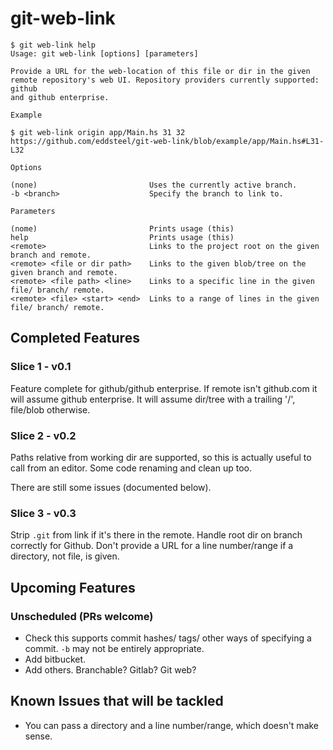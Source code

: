 # git-web-link

``` shell
$ git web-link help
Usage: git web-link [options] [parameters]

Provide a URL for the web-location of this file or dir in the given
remote repository's web UI. Repository providers currently supported: github
and github enterprise.

Example

$ git web-link origin app/Main.hs 31 32
https://github.com/eddsteel/git-web-link/blob/example/app/Main.hs#L31-L32

Options

(none)                         Uses the currently active branch.
-b <branch>                    Specify the branch to link to.

Parameters

(nome)                         Prints usage (this)
help                           Prints usage (this)
<remote>                       Links to the project root on the given branch and remote.
<remote> <file or dir path>    Links to the given blob/tree on the given branch and remote.
<remote> <file path> <line>    Links to a specific line in the given file/ branch/ remote.
<remote> <file> <start> <end>  Links to a range of lines in the given file/ branch/ remote.
```

## Completed Features

### Slice 1 - v0.1

Feature complete for github/github enterprise. If remote isn't
github.com it will assume github enterprise. It will assume dir/tree
with a trailing '/', file/blob otherwise.

### Slice 2 - v0.2

Paths relative from working dir are supported, so this is actually
useful to call from an editor. Some code renaming and clean up too.

There are still some issues (documented below).

### Slice 3 - v0.3

Strip `.git` from link if it's there in the remote.
Handle root dir on branch correctly for Github.
Don't provide a URL for a line number/range if a directory, not file, is given.

## Upcoming Features

### Unscheduled (PRs welcome)

- Check this supports commit hashes/ tags/ other ways of specifying a
  commit. `-b` may not be entirely appropriate.
- Add bitbucket.
- Add others. Branchable? Gitlab? Git web?

## Known Issues that will be tackled

- You can pass a directory and a line number/range, which doesn't make sense.
